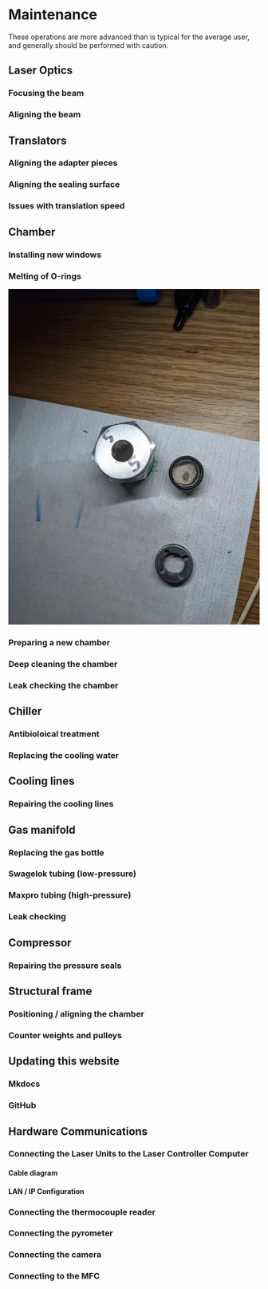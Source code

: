# Maintenance
These operations are more advanced than is typical for the average user, and generally should be performed with caution.

## Laser Optics
### Focusing the beam
### Aligning the beam
## Translators
### Aligning the adapter pieces
### Aligning the sealing surface
### Issues with translation speed
## Chamber
### Installing new windows
### Melting of O-rings
![](meltedoring.jpg)
### Preparing a new chamber
### Deep cleaning the chamber
### Leak checking the chamber
## Chiller
### Antibioloical treatment
### Replacing the cooling water
## Cooling lines
### Repairing the cooling lines
## Gas manifold
### Replacing the gas bottle
### Swagelok tubing (low-pressure)
### Maxpro tubing (high-pressure)
### Leak checking
## Compressor 
### Repairing the pressure seals
## Structural frame
### Positioning / aligning the chamber
### Counter weights and pulleys
## Updating this website
### Mkdocs
### GitHub
## Hardware Communications
### Connecting the Laser Units to the Laser Controller Computer
#### Cable diagram
#### LAN / IP Configuration
### Connecting the thermocouple reader
### Connecting the pyrometer
### Connecting the camera
### Connecting to the MFC